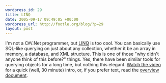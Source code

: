 ```yaml
--- 
wordpress_id: 29
title: LINQ
date: 2005-09-17 09:49:05 +00:00
wordpress_url: http://footle.org/blog/?p=29
layout: post
---
```

<p>I'm not a C#/.Net programmer, but <a href="http://msdn.microsoft.com/netframework/future/linq/default.aspx">LINQ</a> is too cool. You can basically use SQL-like querying on just about any collection, whether it be an array in memory, a database, and XML structure. This is one of those "why didn't anyone think of this before?" things. Yes, there have been similar tools for querying objects for a long time, but nothing this elegant. <a href="http://channel9.msdn.com/Showpost.aspx?postid=114680">Watch the video</a> for a quick (well, 30 minute) intro, or, if you prefer text, read the <a href="http://msdn.microsoft.com/netframework/future/linq/default.aspx?pull=/library/en-us/dndotnet/html/linqprojectovw.asp">overview document</a>.</p>

